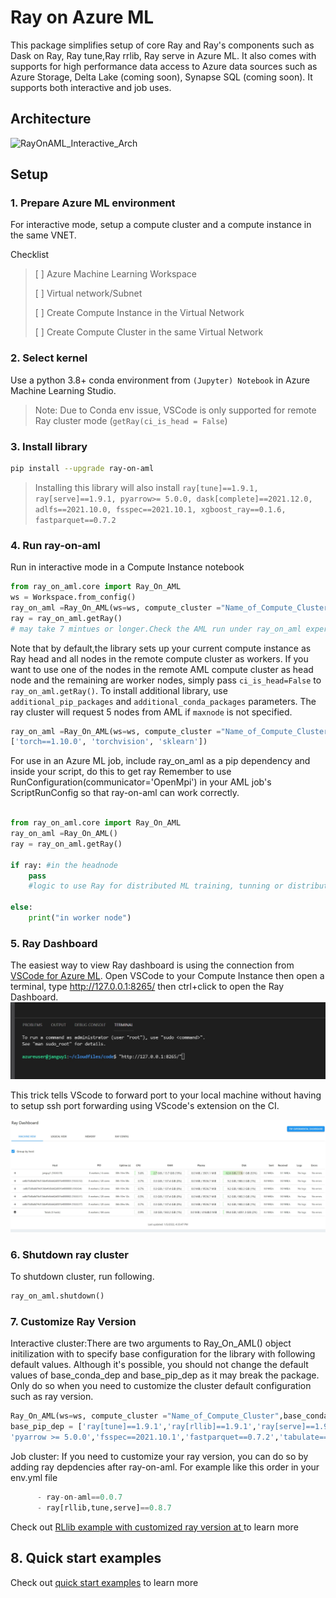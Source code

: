 # Ray on Azure ML

This package simplifies setup of core Ray and Ray's components such as Dask on Ray, Ray tune,Ray rrlib, Ray serve in Azure ML.
It also comes with supports for high performance data access to Azure data sources such as Azure Storage, Delta Lake (coming soon), Synapse SQL (coming soon).
It supports both interactive and job uses.

## Architecture

![RayOnAML_Interactive_Arch](https://github.com/james-tn/ray-on-aml/raw/master/images/RayOnAML_Interactive_Arch.png)

## Setup


### 1. Prepare Azure ML environment

For interactive mode, setup a compute cluster and a compute instance in the same VNET.

Checklist 
> [ ] Azure Machine Learning Workspace
> 
> [ ] Virtual network/Subnet
>
> [ ] Create Compute Instance in the Virtual Network
> 
> [ ] Create Compute Cluster in the same Virtual Network

### 2. Select kernel 

Use a python 3.8+ conda environment from ```(Jupyter) Notebook``` in Azure Machine Learning Studio. 
> Note: Due to Conda env issue, VSCode is only supported for remote Ray cluster mode (```getRay(ci_is_head = False```)

### 3. Install library

```bash
pip install --upgrade ray-on-aml
```
> Installing this library will also install ```ray[tune]==1.9.1,  ray[serve]==1.9.1, pyarrow>= 5.0.0, dask[complete]==2021.12.0, adlfs==2021.10.0, fsspec==2021.10.1, xgboost_ray==0.1.6, fastparquet==0.7.2```

### 4. Run ray-on-aml
Run in interactive mode in a Compute Instance notebook

```python
from ray_on_aml.core import Ray_On_AML
ws = Workspace.from_config()
ray_on_aml =Ray_On_AML(ws=ws, compute_cluster ="Name_of_Compute_Cluster", maxnode=3) 
ray = ray_on_aml.getRay() 
# may take 7 mintues or longer.Check the AML run under ray_on_aml experiment for cluster status.  
```
Note that by default,the library sets up your current compute instance as Ray head and all nodes in the remote compute cluster as workers. 
If you want to use  one of the nodes in the remote AML compute cluster as head node and the remaining are worker nodes, simply pass ```ci_is_head=False``` 
to ```ray_on_aml.getRay()```.
To install additional library, use ```additional_pip_packages``` and ```additional_conda_packages``` parameters.
The ray cluster will request 5 nodes from AML if ``maxnode`` is not specified.
```python
ray_on_aml =Ray_On_AML(ws=ws, compute_cluster ="Name_of_Compute_Cluster", additional_pip_packages= \
['torch==1.10.0', 'torchvision', 'sklearn'])
```

For use in an Azure ML job, include ray_on_aml as a pip dependency and inside your script, do this to get ray
Remember to use RunConfiguration(communicator='OpenMpi') in your AML job's ScriptRunConfig so that ray-on-aml can work correctly.

```python

from ray_on_aml.core import Ray_On_AML
ray_on_aml =Ray_On_AML()
ray = ray_on_aml.getRay()

if ray: #in the headnode
    pass
    #logic to use Ray for distributed ML training, tunning or distributed data transformation with Dask

else:
    print("in worker node")
```
### 5. Ray Dashboard
The easiest way to view Ray dashboard is using the connection from [VSCode for Azure ML](https://code.visualstudio.com/docs/datascience/azure-machine-learning). 
Open VSCode to your Compute Instance then open a terminal, type http://127.0.0.1:8265/ then ctrl+click to open the Ray Dashboard.
![VSCode terminal trick](./images/vs_terminal.jpg)

This trick tells VScode to forward port to your local machine without having to setup ssh port forwarding using VScode's extension on the CI.

![Ray Dashboard](./images/ray_dashboard.jpg)


### 6. Shutdown ray cluster

To shutdown cluster,  run following.
```python
ray_on_aml.shutdown()
```

### 7. Customize Ray Version

Interactive cluster:There are two arguments to Ray_On_AML() object initilization with to specify base configuration for the library with following default values.
Although it's possible, you should not change the default values of base_conda_dep  and base_pip_dep as it may break the package. Only do so when you need to customize the
cluster default configuration such as ray version.
```python
Ray_On_AML(ws=ws, compute_cluster ="Name_of_Compute_Cluster",base_conda_dep =['adlfs==2021.10.0','pip==21.3.1'],\ 
base_pip_dep = ['ray[tune]==1.9.1','ray[rllib]==1.9.1','ray[serve]==1.9.1', 'xgboost_ray==0.1.6', 'dask==2021.12.0',\
'pyarrow >= 5.0.0','fsspec==2021.10.1','fastparquet==0.7.2','tabulate==0.8.9'])
```
Job cluster: If you need to customize your ray version, you can do so by adding ray depdencies after ray-on-aml. For example like this order in your env.yml file
```python
      - ray-on-aml==0.0.7
      - ray[rllib,tune,serve]==0.8.7
```
Check out [RLlib example with customized ray version at ](./examples/rl/rl_main.ipynb) to learn more 
## 8. Quick start examples
Check out [quick start examples](./examples/quick_use_cases.ipynb) to learn more 

